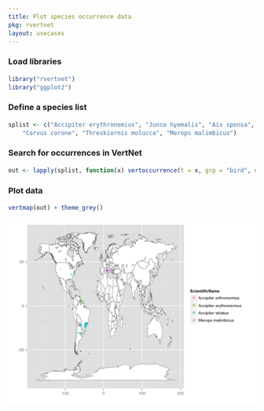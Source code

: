 ```yaml
---
title: Plot species occurrence data
pkg: rvertnet
layout: usecases
---
```





### Load libraries


```r
library("rvertnet")
library("ggplot2")
```


### Define a species list


```r
splist <- c("Accipiter erythronemius", "Junco hyemalis", "Aix sponsa", "Haliaeetus leucocephalus", 
    "Corvus corone", "Threskiornis molucca", "Merops malimbicus")
```


### Search for occurrences in VertNet


```r
out <- lapply(splist, function(x) vertoccurrence(t = x, grp = "bird", num = 500))
```


### Plot data


```r
vertmap(out) + theme_grey()
```

![plot of chunk vertmap1](../../assets/usecases-images/vertmap1.png) 

